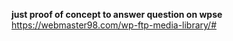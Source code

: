 **just proof of concept to answer question on wpse**
https://webmaster98.com/wp-ftp-media-library/#
